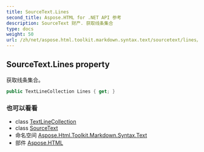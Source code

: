 ```yaml
---
title: SourceText.Lines
second_title: Aspose.HTML for .NET API 参考
description: SourceText 财产. 获取线条集合
type: docs
weight: 50
url: /zh/net/aspose.html.toolkit.markdown.syntax.text/sourcetext/lines/
---
```

## SourceText.Lines property

获取线条集合。

```csharp
public TextLineCollection Lines { get; }
```

### 也可以看看

* class [TextLineCollection](../../textlinecollection/)
* class [SourceText](../)
* 命名空间 [Aspose.Html.Toolkit.Markdown.Syntax.Text](../../sourcetext/)
* 部件 [Aspose.HTML](../../../)


